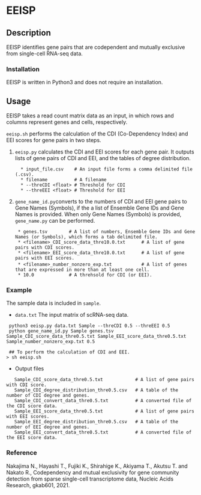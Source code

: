 # EEISP

## Description
EEISP identifies gene pairs that are codependent and mutually exclusive from single-cell RNA-seq data. 
       
### Installation
EEISP is written in Python3 and does not require an installation.  

## Usage
EEISP takes a read count matrix data as an input, in which rows and columns represent genes and cells, respectively.  

`eeisp.sh` performs the calculation of the CDI (Co-Dependency Index) and EEI scores for gene pairs in two steps.  
   1.  `eeisp.py` calculates the CDI and EEI scores for each gene pair. It outputs lists of gene pairs of CDI and EEI, and the tables of degree distribution.    
       ```
         * input_file.csv    # An input file forms a comma delimited file (.csv).
         * filename          # A filename
         * --threCDI <float> # Threshold for CDI
         * --threEEI <float> # Threshold for EEI
       ```  
   2.  `gene_name_id.py`converts to the numbers of CDI and EEI gene pairs to Gene Names (Symbols), if the a list of Ensemble Gene IDs 
        and Gene Names is provided. When only Gene Names (Symbols) is provided, `gene_name.py` can be performed.  
        ```
         * genes.tsv        # A list of numbers, Ensemble Gene IDs and Gene Names (or Symbols), which forms a tab delimited file. 
         * <filename>_CDI_score_data_thre10.0.txt      # A list of gene pairs with CDI scores.  
         * <filename>_EEI_score_data_thre10.0.txt      # A list of gene pairs with EEI scores. 
         * <filename>_number_nonzero_exp.txt      　　　# A list of genes that are expressed in more than at least one cell.
         * 10.0             # A threhsold for CDI (or EEI).
       ```
### Example
The sample data is included in `sample`. 
   * `data.txt` The input matrix of scRNA-seq data.

```
 python3 eeisp.py data.txt Sample --threCDI 0.5 --threEEI 0.5
 python gene_name_id.py Sample genes.tsv Sample_CDI_score_data_thre0.5.txt Sample_EEI_score_data_thre0.5.txt Sample_number_nonzero_exp.txt 0.5
```

```
 ## To perform the calculation of CDI and EEI. 
> sh eeisp.sh 
```
  * Output files  
```
   Sample_CDI_score_data_thre0.5.txt            # A list of gene pairs with CDI score.  
   Sample_CDI_degree_distribution_thre0.5.csv   # A table of the number of CDI degree and genes.  
   Sample_CDI_convert_data_thre0.5.txt          # A converted file of the CDI score data.  
   Sample_EEI_score_data_thre0.5.txt            # A list of gene pairs with EEI scores.  
   Sample_EEI_degree_distribution_thre0.5.csv   # A table of the number of EEI degree and genes.   
   Sample_EEI_convert_data_thre0.5.txt          # A converted file of the EEI score data.  
```
<!--###
Option
* eeisp.py
  * input_file.csv    # An input file forms a comma delimited file (.csv).
  * filename          # A file name of run.
  * --threCDI 10.0    # Set a threshold for CDI which users determine.
  * --threEEI 10.0    # Set a threshold for EEI which users determine.
 
* gene_name_id.py 
  * genes.tsv        # A list of numbers, Ensemble Gene IDs and Gene Names (or Symbols), which forms a tab delimited file. 
  * <filename>_CDI_score_data_thre10.0.txt      # A list of gene pairs with CDI scores.  
  * <filename>_EEI_score_data_thre10.0.txt      # A list of gene pairs with EEI scores. 
  * <filename>_number_nonzero_exp.txt      　　　# A list of genes that are expressed in more than at least one cell.
  * 10.0             # A threhsold for CDI (or EEI).

 ```--->
 
### Reference
Nakajima N., Hayashi T., Fujiki K., Shirahige K., Akiyama T., Akutsu T. and Nakato R., Codependency and mutual exclusivity for gene community detection from sparse single-cell transcriptome data, Nucleic Acids Research, gkab601, 2021.

